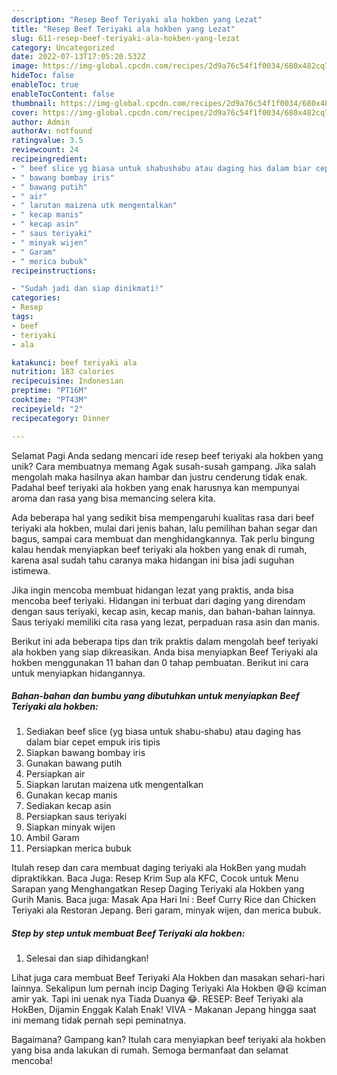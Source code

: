```yaml
---
description: "Resep Beef Teriyaki ala hokben yang Lezat"
title: "Resep Beef Teriyaki ala hokben yang Lezat"
slug: 611-resep-beef-teriyaki-ala-hokben-yang-lezat
category: Uncategorized
date: 2022-07-13T17:05:20.532Z
image: https://img-global.cpcdn.com/recipes/2d9a76c54f1f0034/680x482cq70/beef-teriyaki-ala-hokben-foto-resep-utama.jpg
hideToc: false
enableToc: true
enableTocContent: false
thumbnail: https://img-global.cpcdn.com/recipes/2d9a76c54f1f0034/680x482cq70/beef-teriyaki-ala-hokben-foto-resep-utama.jpg
cover: https://img-global.cpcdn.com/recipes/2d9a76c54f1f0034/680x482cq70/beef-teriyaki-ala-hokben-foto-resep-utama.jpg
author: Admin
authorAv: notfound
ratingvalue: 3.5
reviewcount: 24
recipeingredient:
- " beef slice yg biasa untuk shabushabu atau daging has dalam biar cepet empuk iris tipis"
- " bawang bombay iris"
- " bawang putih"
- " air"
- " larutan maizena utk mengentalkan"
- " kecap manis"
- " kecap asin"
- " saus teriyaki"
- " minyak wijen"
- " Garam"
- " merica bubuk"
recipeinstructions:

- "Sudah jadi dan siap dinikmati!"
categories:
- Resep
tags:
- beef
- teriyaki
- ala

katakunci: beef teriyaki ala 
nutrition: 183 calories
recipecuisine: Indonesian
preptime: "PT16M"
cooktime: "PT43M"
recipeyield: "2"
recipecategory: Dinner

---
```



Selamat Pagi Anda sedang mencari ide resep beef teriyaki ala hokben yang unik? Cara membuatnya memang Agak susah-susah gampang. Jika salah mengolah maka hasilnya akan hambar dan justru cenderung tidak enak. Padahal beef teriyaki ala hokben yang enak harusnya kan mempunyai aroma dan rasa yang bisa memancing selera kita.


Ada beberapa hal yang sedikit bisa mempengaruhi kualitas rasa dari beef teriyaki ala hokben, mulai dari jenis bahan, lalu pemilihan bahan segar dan bagus, sampai cara membuat dan menghidangkannya. Tak perlu bingung kalau hendak menyiapkan beef teriyaki ala hokben yang enak di rumah, karena asal sudah tahu caranya maka hidangan ini bisa jadi suguhan istimewa.

Jika ingin mencoba membuat hidangan lezat yang praktis, anda bisa mencoba beef teriyaki. Hidangan ini terbuat dari daging yang direndam dengan saus teriyaki, kecap asin, kecap manis, dan bahan-bahan lainnya. Saus teriyaki memiliki cita rasa yang lezat, perpaduan rasa asin dan manis.


Berikut ini ada beberapa tips dan trik praktis dalam mengolah beef teriyaki ala hokben yang siap dikreasikan. Anda bisa menyiapkan Beef Teriyaki ala hokben menggunakan 11 bahan dan 0 tahap pembuatan. Berikut ini cara untuk menyiapkan hidangannya.

<!--inarticleads1-->

##### Bahan-bahan dan bumbu yang dibutuhkan untuk menyiapkan Beef Teriyaki ala hokben:

1. Sediakan  beef slice (yg biasa untuk shabu-shabu) atau daging has dalam biar cepet empuk iris tipis
1. Siapkan  bawang bombay iris
1. Gunakan  bawang putih
1. Persiapkan  air
1. Siapkan  larutan maizena utk mengentalkan
1. Gunakan  kecap manis
1. Sediakan  kecap asin
1. Persiapkan  saus teriyaki
1. Siapkan  minyak wijen
1. Ambil  Garam
1. Persiapkan  merica bubuk


Itulah resep dan cara membuat daging teriyaki ala HokBen yang mudah dipraktikkan. Baca Juga: Resep Krim Sup ala KFC, Cocok untuk Menu Sarapan yang Menghangatkan Resep Daging Teriyaki ala Hokben yang Gurih Manis. Baca juga: Masak Apa Hari Ini : Beef Curry Rice dan Chicken Teriyaki ala Restoran Jepang. Beri garam, minyak wijen, dan merica bubuk. 

<!--inarticleads2-->

##### Step by step untuk membuat Beef Teriyaki ala hokben:


1. Selesai dan siap dihidangkan!

Lihat juga cara membuat Beef Teriyaki Ala Hokben dan masakan sehari-hari lainnya. Sekalipun lum pernah incip Daging Teriyaki Ala Hokben 😅😆 kciman amir yak. Tapi ini uenak nya Tiada Duanya 😂. RESEP: Beef Teriyaki ala HokBen, Dijamin Enggak Kalah Enak! VIVA - Makanan Jepang hingga saat ini memang tidak pernah sepi peminatnya. 

Bagaimana? Gampang kan? Itulah cara menyiapkan beef teriyaki ala hokben yang bisa anda lakukan di rumah. Semoga bermanfaat dan selamat mencoba!
